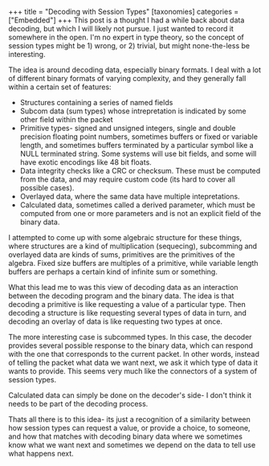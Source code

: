 +++
title = "Decoding with Session Types"
[taxonomies]
categories = ["Embedded"]
+++
This post is a thought I had a while back about data decoding, but which I will likely not pursue. I just wanted to 
record it somewhere in the open. I'm no expert in type theory, so the concept of session types might be 1) wrong, 
or 2) trivial, but might none-the-less be interesting.


The idea is around decoding data, especially binary formats. I deal with a lot of different binary formats of varying
complexity, and they generally fall within a certain set of features:

* Structures containing a series of named fields
* Subcom data (sum types) whose intrepretation is indicated by some other field within the packet
* Primitive types- signed and unsigned integers, single and double precision floating point numbers, sometimes
  buffers or fixed or variable length, and sometimes buffers terminated by a particular symbol like a NULL terminated
  string. Some systems will use bit fields, and some will have exotic encodings like 48 bit floats.
* Data integrity checks like a CRC or checksum. These must be computed from the data, and may require custom code (its
  hard to cover all possible cases).
* Overlayed data, where the same data have multiple intepretations.
* Calculated data, sometimes called a derived parameter, which must be computed from one or more parameters and is not
  an explicit field of the binary data.


I attempted to come up with some algebraic structure for these things, where structures are a kind of multiplication (sequecing),
subcomming and overlayed data are kinds of sums, primitives are the primitives of the algebra. Fixed size buffers are multiples
of a primitive, while variable length buffers are perhaps a certain kind of infinite sum or something.


What this lead me to was this view of decoding data as an interaction between the decoding program and the binary data.
The idea is that decoding a primitive is like requesting a value of a particular type. Then decoding a structure
is like requesting several types of data in turn, and decoding an overlay of data is like requesting two types at once.


The more interesting case is subcommed types. In this case, the decoder provides several possible response to the binary
data, which can respond with the one that corresponds to the current packet. In other words, instead of telling the packet
what data we want next, we ask it which type of data it wants to provide. This seems very much like the connectors
of a system of session types.


Calculated data can simply be done on the decoder's side- I don't think it needs to be part of the decoding process.


Thats all there is to this idea- its just a recognition of a similarity between how session types can request a value,
or provide a choice, to someone, and how that matches with decoding binary data where we sometimes know what we want next
and sometimes we depend on the data to tell use what happens next.

